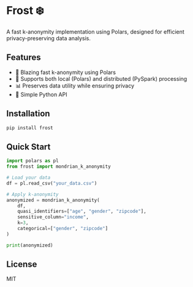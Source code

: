 # Frost ❄️

A fast k-anonymity implementation using Polars, designed for efficient privacy-preserving data analysis.

## Features

- 🚀 Blazing fast k-anonymity using Polars
- 🧊 Supports both local (Polars) and distributed (PySpark) processing
- 📊 Preserves data utility while ensuring privacy
- 🐍 Simple Python API

## Installation

```bash
pip install frost
```

## Quick Start

```python
import polars as pl
from frost import mondrian_k_anonymity

# Load your data
df = pl.read_csv("your_data.csv")

# Apply k-anonymity
anonymized = mondrian_k_anonymity(
    df,
    quasi_identifiers=["age", "gender", "zipcode"],
    sensitive_column="income",
    k=3,
    categorical=["gender", "zipcode"]
)

print(anonymized)
```

## License

MIT
